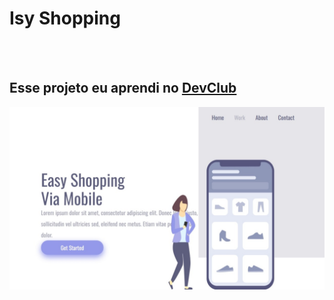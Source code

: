 <h1>Isy Shopping</h1>
<br>
<br>
<h2>Esse projeto eu aprendi no <a href="https://romolfomori.com.br/devclub">DevClub</a></h2>
<img src="https://github.com/jacqueduda/Projeto-responsividade-Devclub/blob/main/assets/Captura%20de%20tela_19-5-2025_102231_127.0.0.1.jpeg?raw=true"/>
